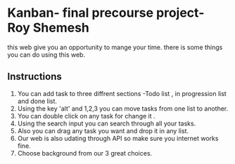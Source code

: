 # Kanban- final precourse project- Roy Shemesh
this web give you an opportunity to mange your time. 
there is some things you can do using this web.
## Instructions

1. You can add task to three diffrent sections -Todo list , in progression list and done list.
2. Using the key 'alt' and 1,2,3 you can move tasks from one list to another.
3. You can double click on any task for change it .
4. Using the search input you can search through all your tasks.
5. Also you can drag any task you want and drop it in any list.
6. Our web is also udating through API so make sure you internet works fine.
7. Choose background from our 3 great choices.

